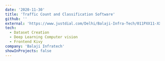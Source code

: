 ```yaml
---
date: '2020-11-30'
title: 'Traffic Count and Classification Software'
github: ''
external: 'https://www.justdial.com/Delhi/Balaji-Infra-Tech/011PXX11-XX11-190818205050-J1J6_BZDET?xid=RGVsaGkgQmFsYWppIEluZnJhIFRlY2g='
tech:
  - Dataset Creation
  - Deep Learning Computer vision
  - Frontend Kivy
company: 'Balaji Infratech'
showInProjects: false
---
```

